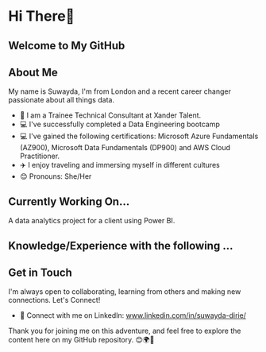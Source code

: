 # Hi There👋

## Welcome to My GitHub 

## About Me
My name is Suwayda, I'm from London and a recent career changer passionate about all things data. 

- 🚀 I am a Trainee Technical Consultant at Xander Talent.
- 💻 I've successfully completed a Data Engineering bootcamp
- 💻 I've gained the following certifications: Microsoft Azure Fundamentals (AZ900), Microsoft Data Fundamentals (DP900) and AWS Cloud Practitioner.
- ✈️ I enjoy traveling and immersing myself in different cultures
- 😊 Pronouns: She/Her

## Currently Working On... 
A data analytics project for a client using Power BI. 


## Knowledge/Experience with the following ... 




## Get in Touch
I'm always open to collaborating, learning from others and making new connections. Let's Connect!
- 💼 Connect with me on LinkedIn: www.linkedin.com/in/suwayda-dirie/


Thank you for joining me on this adventure, and feel free to explore the content here on my GitHub repository. 😊🌍🌟
